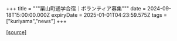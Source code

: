 +++
title = """栗山町通学合宿｜ボランティア募集"""
date = 2024-09-18T15:00:00.000Z
expiryDate = 2025-01-01T04:23:59.575Z
tags = ["kuriyama","news"]
+++


[[source]](https://www.town.kuriyama.hokkaido.jp/soshiki/55/28870.html)
